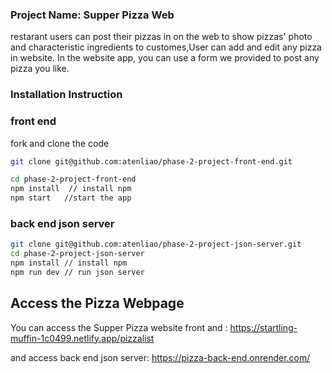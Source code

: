 ### Project Name: Supper Pizza Web 
restarant users can post their pizzas in on the web to show pizzas' photo and characteristic ingredients to customes,User can add and edit any pizza in website. 
In the website app, you can use a form we provided to post any pizza you like. 

### Installation Instruction

### front end
fork and clone the code
```sh
git clone git@github.com:atenliao/phase-2-project-front-end.git 

cd phase-2-project-front-end
npm install  // install npm
npm start   //start the app
```
### back end json server
```sh
git clone git@github.com:atenliao/phase-2-project-json-server.git
cd phase-2-project-json-server
npm install // install npm
npm run dev // run json server
```

## Access the Pizza Webpage
You can access the Supper Pizza website front and : https://startling-muffin-1c0499.netlify.app/pizzalist 

and access back end json server: https://pizza-back-end.onrender.com/ 